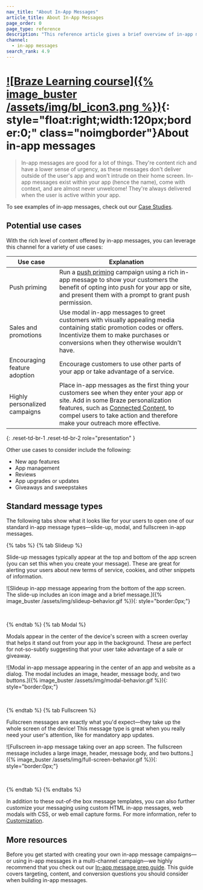 ```yaml
---
nav_title: "About In-App Messages"
article_title: About In-App Messages
page_order: 0
page_type: reference
description: "This reference article gives a brief overview of in-app messages, potential use cases, and standard message types."
channel:
  - in-app messages
search_rank: 4.9
---
```


# [![Braze Learning course]({% image_buster /assets/img/bl_icon3.png %})](https://learning.braze.com/messaging-channels-in-app-in-browser){: style="float:right;width:120px;border:0;" class="noimgborder"}About in-app messages

> In-app messages are good for a lot of things. They're content rich and have a lower sense of urgency, as these messages don't deliver outside of the user's app and won't intrude on their home screen. In-app messages exist within your app (hence the name), come with context, and are almost never unwelcome! They're always delivered when the user is active within your app.

To see examples of in-app messages, check out our [Case Studies](https://www.braze.com/customers).

## Potential use cases

With the rich level of content offered by in-app messages, you can leverage this channel for a variety of use cases:

| Use case | Explanation |
| --- | --- |
| Push priming | Run a [push priming]({{site.baseurl}}/user_guide/message_building_by_channel/push/best_practices/creating_custom_opt-in_prompts/) campaign using a rich in-app message to show your customers the benefit of opting into push for your app or site, and present them with a prompt to grant push permission.
| Sales and promotions | Use modal in-app messages to greet customers with visually appealing media containing static promotion codes or offers. Incentivize them to make purchases or conversions when they otherwise wouldn't have. |
| Encouraging feature adoption | Encourage customers to use other parts of your app or take advantage of a service. |
| Highly personalized campaigns | Place in-app messages as the first thing your customers see when they enter your app or site. Add in some Braze personalization features, such as [Connected Content]({{site.baseurl}}/user_guide/personalization_and_dynamic_content/connected_content/), to compel users to take action and therefore make your outreach more effective.
{: .reset-td-br-1 .reset-td-br-2 role="presentation" }

Other use cases to consider include the following:

- New app features
- App management
- Reviews
- App upgrades or updates
- Giveaways and sweepstakes

## Standard message types

The following tabs show what it looks like for your users to open one of our standard in-app message types—slide-up, modal, and fullscreen in-app messages.

{% tabs %}
{% tab Slideup %}

Slide-up messages typically appear at the top and bottom of the app screen (you can set this when you create your message). These are great for alerting your users about new terms of service, cookies, and other snippets of information.

![Slideup in-app message appearing from the bottom of the app screen. The slide-up includes an icon image and a brief message.]({% image_buster /assets/img/slideup-behavior.gif %}){: style="border:0px;"}

<br>

{% endtab %}
{% tab Modal %}

Modals appear in the center of the device's screen with a screen overlay that helps it stand out from your app in the background. These are perfect for not-so-subtly suggesting that your user take advantage of a sale or giveaway.

![Modal in-app message appearing in the center of an app and website as a dialog. The modal includes an image, header, message body, and two buttons.]({% image_buster /assets/img/modal-behavior.gif %}){: style="border:0px;"}

<br>

{% endtab %}
{% tab Fullscreen %}

Fullscreen messages are exactly what you'd expect—they take up the whole screen of the device! This message type is great when you really need your user's attention, like for mandatory app updates.

![Fullscreen in-app message taking over an app screen. The fullscreen message includes a large image, header, message body, and two buttons.]({% image_buster /assets/img/full-screen-behavior.gif %}){: style="border:0px;"}

<br>

{% endtab %}
{% endtabs %}

In addition to these out-of-the box message templates, you can also further customize your messaging using custom HTML in-app messages, web modals with CSS, or web email capture forms. For more information, refer to [Customization]({{site.baseurl}}/user_guide/message_building_by_channel/in-app_messages/customize/).

## More resources

Before you get started with creating your own in-app message campaigns—or using in-app messages in a multi-channel campaign—we highly recommend that you check out our [In-app message prep guide]({{site.baseurl}}/user_guide/message_building_by_channel/in-app_messages/best_practices/prep_guide/). This guide covers targeting, content, and conversion questions you should consider when building in-app messages.


